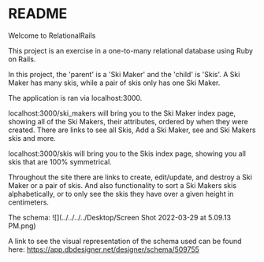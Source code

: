# README
 Welcome to RelationalRails

 This project is an exercise in a one-to-many relational database using Ruby on Rails.

 In this project, the 'parent' is a 'Ski Maker' and the 'child' is 'Skis'.  A Ski Maker has many skis, while a pair of skis only has one Ski Maker.

 The application is ran via localhost:3000.

 localhost:3000/ski_makers will bring you to the Ski Maker index page, showing all of the Ski Makers, their attributes, ordered by when they were created.  There are links to see all Skis, Add a Ski Maker, see and Ski Makers skis and more.

 localhost:3000/skis will bring you to the Skis index page, showing you all skis that are 100% symmetrical.

 Throughout the site there are links to create, edit/update, and destroy a Ski Maker or a pair of skis. And also functionality to sort a Ski Makers skis alphabetically, or to only see the skis they have over a given height in centimeters.

 The schema:
 ![](../../../../Desktop/Screen Shot 2022-03-29 at 5.09.13 PM.png)


 A link to see the visual representation of the schema used can be found here: https://app.dbdesigner.net/designer/schema/509755
